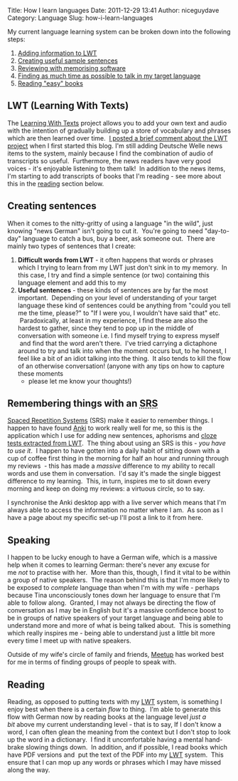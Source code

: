 Title: How I learn languages
Date: 2011-12-29 13:41
Author: niceguydave
Category: Language
Slug: how-i-learn-languages

My current language learning system can be broken down into the
following steps:

1.  [Adding information to
    <abbr title="Learning With Texts">LWT</abbr>](#lwt)
2.  [Creating useful sample sentences](#sample_sentences)
3.  [Reviewing with memorising software](#anki)
4.  [Finding as much time as possible to talk in my target
    language](#speaking)
5.  [Reading "easy" books](#reading)

LWT (Learning With Texts)
-------------------------

The [Learning With
Texts](http://lwt.sourceforge.net/ "Learning With Texts") project allows
you to add your own text and audio with the intention of gradually
building up a store of vocabulary and phrases which are then learned
over time.  [I posted a brief comment about the LWT
project](http://lingoschmingo.com/2011/11/13/first-week-review/ "First week: review")
when I first started this blog. I'm still adding Deutsche Welle news
items to the system, mainly because I find the combination of audio of
transcripts so useful.  Furthermore, the news readers have very good
voices - it's enjoyable listening to them talk!  In addition to the news
items, I'm starting to add transcripts of books that I'm reading - see
more about this in the [reading](#reading) section below.

Creating sentences
------------------

When it comes to the nitty-gritty of using a language "in the wild",
just knowing "news German" isn't going to cut it.  You're going to need
"day-to-day" language to catch a bus, buy a beer, ask someone out.
 There are mainly two types of sentences that I create:

1.  **Difficult words from LWT** - it often happens that words or
    phrases which I trying to learn from my LWT just don't sink in to my
    memory.  In this case, I try and find a simple sentence (or two)
    containing this language element and add this to my
2.  **Useful sentences** - these kinds of sentences are by far the most
    important.  Depending on your level of understanding of your target
    language these kind of sentences could be anything from "could you
    tell me the time, please?" to "If I were you, I wouldn't have said
    that" etc.  Paradoxically, at least in my experience, I find these
    are also the hardest to gather, since they tend to pop up in the
    middle of conversation with someone i.e. I find myself trying to
    express myself  and find that the word aren't there.  I've tried
    carrying a dictaphone around to try and talk into when the moment
    occurs but, to he honest, I feel like a bit of an idiot talking into
    the thing.  It also tends to kill the flow of an otherwise
    conversation! (anyone with any tips on how to capture these moments
    - please let me know your thoughts!)

Remembering things with an <abbr title="Spaced Repetition System">SRS</abbr>
----------------------------------------------------------------------------

[Spaced Repetition
Systems](http://en.wikipedia.org/wiki/Spaced_repetition_system) (SRS)
make it easier to remember things. I happen to have found
[Anki](http://ankisrs.net/ "Anki") to work really well for me, so this
is the application which I use for adding new sentences, aphorisms and
[cloze tests extracted from
LWT](http://www.livinginthemiddlekingdom.com/2011/09/26/how-to-export-learning-with-texts-terms-to-anki-the-easy-way/).
 The thing about using an SRS is this - *you have to use it*.  I happen
to have gotten into a daily habit of sitting down with a cup of coffee
first thing in the morning for half an hour and running through my
reviews  - this has made a *massive* difference to my ability to recall
words and use them in conversation.  I'd say it's made the single
biggest difference to my learning.  This, in turn, inspires me to sit
down every morning and keep on doing my reviews: a virtuous circle, so
to say.

I synchronise the Anki desktop app with a live server which means that
I'm always able to access the information no matter where I am.  As soon
as I have a page about my specific set-up I'll post a link to it from
here.

Speaking
--------

I happen to be lucky enough to have a German wife, which is a massive
help when it comes to learning German: there's never any excuse for
me *not* to practise with her.  More than this, though, I find it vital
to be within a group of native speakers.  The reason behind this is that
I'm more likely to be exposed to *complete* language than when I'm with
my wife - perhaps because Tina unconsciously tones down her language to
ensure that I'm able to follow along.  Granted, I may not always be
directing the flow of conversation as I may be in English but it's a
massive confidence boost to be in groups of native speakers of your
target language and being able to understand more and more of what is
being talked about.  This is something which really inspires me - being
able to understand just a little bit more every time I meet up with
native speakers.

Outside of my wife's circle of family and
friends, [Meetup](http://www.meetup.com/) has worked best for me in
terms of finding groups of people to speak with.

Reading
-------

Reading, as opposed to putting texts with my [LWT](#lwt) system, is
something I enjoy best when there is a certain *flow* to thing.  I'm
able to generate this flow with German now by reading books at the
language level *just a bit* above my current understanding level - that
is to say, If I don't know a word, I can often glean the meaning from
the context but I don't stop to look up the word in a dictionary.  I
find it uncomfortable having a mental hand-brake slowing things down.
 In addition, and if possible, I read books which have PDF versions and
 put the text of the PDF into my [LWT](#lwt) system.  This ensure that I
can mop up any words or phrases which I may have missed along the way.
